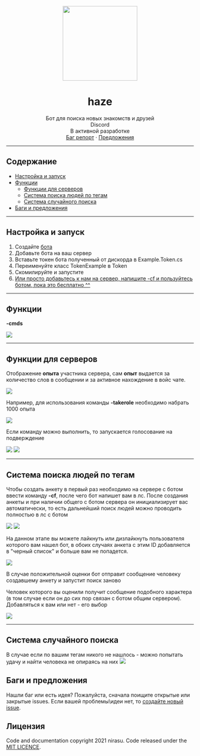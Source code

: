 <p align="center">
  <a href="https://github.com/nirasu-git/DsharpBot">
    <img src="https://cdn.discordapp.com/app-icons/836223850383016006/1170e78a045881f3d0dbbd7070869f3c.png?size=256" width=200 height=200>
  </a>

  <h1 align="center">haze</h3>
  <p align="center">
    Бот для поиска новых знакомств и друзей <br> Discord <br> В активной разработке
    <br>
    <a href="https://github.com/nirasu-git/DsharpBot/issues/new">Баг репорт</a>
    ·
    <a href="https://github.com/nirasu-git/DsharpBot/issues/new">Предложения</a>
  </p>
</p>

***
## Содержание

- [Настройка и запуск](#Настройка-и-запуск)
- [Функции](#Функции)
  - [Функции для серверов](#Функциональность-для-серверов)
  - [Система поиска людей по тегам](#Система-поиска-людей-по-тегам)
  - [Система случайного поиска](#Система-случайного-поиска)
- [Баги и предложения](#Баги-и-предложения)

***

## Настройка и запуск

1. Создайте [бота](https://discord.com/developers/docs/intro)
2. Добавьте бота на ваш сервер
2. Вставьте токен бота полученный от дискорда в Example.Token.cs
3. Переименуйте класс TokenExample в Token
4. Скомилируйте и запустите
0. <a href="https://discord.gg/dQqmRKP7">Или просто добавьтесь к нам на сервер, напишите -cf и пользуйтесь ботом, пока это бесплатно ^^</a>
***
## Функции

**-cmds**

<img src="https://cdn.discordapp.com/attachments/836250799382069268/839987861671247913/unknown.png">

***
## Функции для серверов

Отображение **опыта** участника сервера, сам **опыт** выдается за количество слов в сообщении и за активное нахождение в войс чате.

<img src="https://cdn.discordapp.com/attachments/836898631268827217/838405114036617226/unknown.png">

Например, для использования команды **-takerole** необходимо набрать 1000 опыта

<img src="https://cdn.discordapp.com/attachments/836898631268827217/838407576559419413/unknown.png">

Если команду можно выполнить, то запускается голосование на подверждение

<img src="https://cdn.discordapp.com/attachments/836898631268827217/838408143687647252/unknown.png">

<img src="https://cdn.discordapp.com/attachments/836898631268827217/838407145157427210/unknown.png">


***
## Система поиска людей по тегам

Чтобы создать анкету в первый раз необходимо на сервере с ботом ввести команду **-cf**, после чего бот напишет вам в лс. После создания анкеты и при наличии общего с ботом сервера он инициализирует вас автоматически, то есть дальнейший поиск людей можно проводить полностью в лс с ботом

<img src="https://cdn.discordapp.com/attachments/836250799382069268/838409313131298836/unknown.png">
<img src="https://cdn.discordapp.com/attachments/836250799382069268/838408952093081610/unknown.png">

На данном этапе вы можете лайкнуть или дизлайкнуть пользователя которого вам нашел бот, в обоих случаях анкета с этим ID добавляется в "черный список" и больше вам не попадется. 

<img src="https://cdn.discordapp.com/attachments/836250799382069268/838409765792251945/unknown.png">

В случае положительной оценки бот отправит сообщение человеку создавшему анкету и запустит поиск заново

Человек которого вы оценили получит сообщение подобного характера (в том случае если он до сих пор связан с ботом общим сервером).
Добавляться к вам или нет - его выбор

<img src="https://cdn.discordapp.com/attachments/836244188629827658/838182894798372916/unknown.png">

***
## Система случайного поиска
В случае если по вашим тегам никого не нашлось - можно попытать удачу и найти человека не опираясь на них
<img src="https://cdn.discordapp.com/attachments/836250799382069268/839980292345298954/unknown.png">

## Баги и предложения

Нашли баг или есть идея? Пожалуйста, сначала поищите открытые или закрытые issues. Если вашей проблемы\идеи нет, то [создайте новый issue](https://github.com/nirasu-git/DsharpBot/issues/new).


## Лицензия

Code and documentation copyright 2021 nirasu. Code released under the [MIT LICENCE](https://github.com/nirasu-git/DsharpBot/blob/master/LICENSE).
